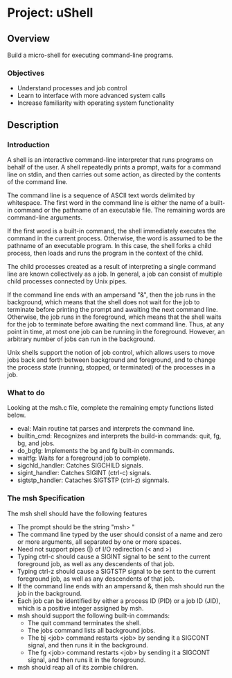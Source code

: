 # Project: uShell
## Overview
Build a micro-shell for executing command-line programs.
### Objectives
- Understand processes and job control
- Learn to interface with more advanced system calls
- Increase familiarity with operating system functionality
## Description
### Introduction
A shell is an interactive command-line interpreter that runs programs on behalf of the user.
A shell repeatedly prints a prompt, waits for a command line on stdin, and then carries out some action, as directed by the contents of the command line.

The command line is a sequence of ASCII text words delimited by whitespace.
The first word in the command line is either the name of a built-in command or the pathname of an executable file.
The remaining words are command-line arguments.

If the first word is a built-in command, the shell immediately executes the command in the current process.
Otherwise, the word is assumed to be the pathname of an executable program.
In this case, the shell forks a child process, then loads and runs the program in the context of the child.

The child processes created as a result of interpreting a single command line are known collectively as a job.
In general, a job can consist of multiple child processes connected by Unix pipes.

If the command line ends with an ampersand "&", then the job runs in the background, which means that the shell does not wait for the job to terminate before printing the prompt and awaiting the next command line.
Otherwise, the job runs in the foreground, which means that the shell waits for the job to terminate before awaiting the next command line.
Thus, at any point in time, at most one job can be running in the foreground.
However, an arbitrary number of jobs can run in the background.

Unix shells support the notion of job control, which allows users to move jobs back and forth between background and foreground, and to change the process state (running, stopped, or terminated) of the processes in a job.
### What to do
Looking at the msh.c file, complete the remaining empty functions listed below.
- eval: Main routine tat parses and interprets the command line.
- builtin_cmd: Recognizes and interprets the build-in commands: quit, fg, bg, and jobs.
- do_bgfg: Implements the bg and fg built-in commands.
- waitfg: Waits for a foreground job to complete.
- sigchld_handler: Catches SIGCHILD signals.
- sigint_handler: Catches SIGINT (ctrl-c) signals.
- sigtstp_handler: Cataches SIGTSTP (ctrl-z) signmals.
### The msh Specification
The msh shell should have the following features
- The prompt should be the string "msh> "
- The command line typed by the user should consist of a name and zero or more arguments, all separated by one or more spaces.
- Need not support pipes (|) of I/O redirection (&lt; and &gt;)
- Typing ctrl-c should cause a SIGINT signal to be sent to the current foreground job, as well as any descendents of that job.
- Typing ctrl-z should cause a SIGTSTP signal to be sent to the current foreground job, as well as any descendents of that job.
- If the command line ends with an ampersand &, then msh should run the job in the background.
- Each job can be identified by either a process ID (PID) or a job ID (JID), which is a positive integer assigned by msh.
- msh should support the following built-in commands:
   * The quit command terminates the shell.
   * The jobs command lists all background jobs.
   * The bj &lt;job&gt; command restarts &lt;job&gt; by sending it a SIGCONT signal, and then runs it in the background.
   * The fg &lt;job&gt; command restarts &lt;job&gt; by sending it a SIGCONT signal, and then runs it in the foreground.
- msh should reap all of its zombie children.
